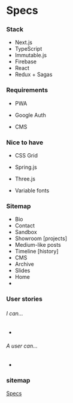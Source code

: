 # Specs



### Stack

* Next.js
* TypeScript
* Immutable.js
* Firebase
* React
* Redux + Sagas



### Requirements

* PWA

* Google Auth

* CMS

  

### Nice to have

* CSS Grid

* Spring.js

* Three.js

* Variable fonts

  

### Sitemap

* Bio
* Contact
* Sandbox
* Showroom [projects]
* Medium-like posts
* Timeline [history]
* CMS
* Archive
* Slides
* Home
* 



### User stories

###### I can...

* 



###### A user can...

* 


### sitemap

[Specs](D:\Documentos\creative\polo_sh\01_specs.md)